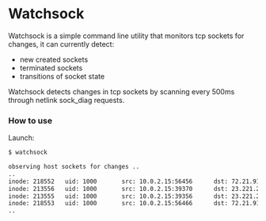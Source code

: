 # Watchsock

Watchsock is a simple command line utility that monitors tcp sockets for changes, it can currently detect:
* new created sockets
* terminated sockets
* transitions of socket state

Watchsock detects changes in tcp sockets by scanning every 500ms through netlink sock_diag requests.


### How to use


Launch:
```bash
$ watchsock

observing host sockets for changes ..
..
inode: 218552   uid: 1000       src: 10.0.2.15:56456      dst: 72.21.91.29:80       reason: added  
inode: 213556   uid: 1000       src: 10.0.2.15:39370      dst: 23.221.223.26:80     reason: TCP_SYN_SENT->TCP_ESTABLISHED
inode: 213555   uid: 1000       src: 10.0.2.15:39356      dst: 23.221.223.26:80     reason: TCP_SYN_SENT->TCP_ESTABLISHED
inode: 218553   uid: 1000       src: 10.0.2.15:56466      dst: 72.21.91.29:80       reason: added  
..
```

